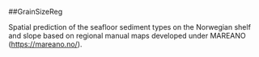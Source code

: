 ##GrainSizeReg

Spatial prediction of the seafloor sediment types on the Norwegian shelf and slope based on regional manual maps developed under MAREANO (https://mareano.no/).